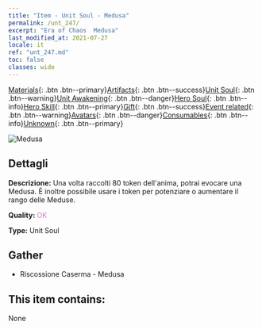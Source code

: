 ```yaml
---
title: "Item - Unit Soul - Medusa"
permalink: /unt_247/
excerpt: "Era of Chaos  Medusa"
last_modified_at: 2021-07-27
locale: it
ref: "unt_247.md"
toc: false
classes: wide
---
```

 [Materials](/ItemsIT/){: .btn .btn--primary}[Artifacts](/ItemsIT/Artifacts/){: .btn .btn--success}[Unit Soul](/ItemsIT/UnitSoul/){: .btn .btn--warning}[Unit Awakening](/ItemsIT/UnitAwakening/){: .btn .btn--danger}[Hero Soul](/ItemsIT/HeroSoul/){: .btn .btn--info}[Hero Skill](/ItemsIT/HeroSkill/){: .btn .btn--primary}[Gift](/ItemsIT/Gift/){: .btn .btn--success}[Event related](/ItemsIT/Events/){: .btn .btn--warning}[Avatars](/ItemsIT/Avatars/){: .btn .btn--danger}[Consumables](/ItemsIT/Consumables/){: .btn .btn--info}[Unknown](/ItemsIT/Unknown/){: .btn .btn--primary}

 ![Medusa](/images/u/ti_meidusha.jpg)

## Dettagli
 **Descrizione:** Una volta raccolti 80 token dell'anima, potrai evocare una Medusa. È inoltre possibile usare i token per potenziare o aumentare il rango delle Meduse.

 **Quality:** <span style="color: #DA70D6">OK</span>

 **Type:** Unit Soul

## Gather

*    Riscossione Caserma - Medusa 

## This item contains:

  None

